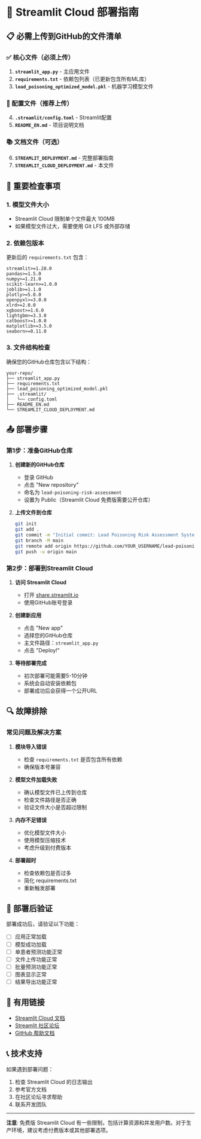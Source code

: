 # 🚀 Streamlit Cloud 部署指南

## 📋 必需上传到GitHub的文件清单

### ✅ 核心文件（必须上传）

1. **`streamlit_app.py`** - 主应用文件
2. **`requirements.txt`** - 依赖包列表（已更新包含所有ML库）
3. **`lead_poisoning_optimized_model.pkl`** - 机器学习模型文件

### 🔧 配置文件（推荐上传）

4. **`.streamlit/config.toml`** - Streamlit配置
5. **`README_EN.md`** - 项目说明文档

### 📚 文档文件（可选）

6. **`STREAMLIT_DEPLOYMENT.md`** - 完整部署指南
7. **`STREAMLIT_CLOUD_DEPLOYMENT.md`** - 本文件

## 🚨 重要检查事项

### 1. 模型文件大小
- Streamlit Cloud 限制单个文件最大 100MB
- 如果模型文件过大，需要使用 Git LFS 或外部存储

### 2. 依赖包版本
更新后的 `requirements.txt` 包含：
```
streamlit>=1.28.0
pandas>=1.5.0
numpy>=1.21.0
scikit-learn>=1.0.0
joblib>=1.1.0
plotly>=5.0.0
openpyxl>=3.0.0
xlrd>=2.0.0
xgboost>=1.6.0
lightgbm>=3.3.0
catboost>=1.0.0
matplotlib>=3.5.0
seaborn>=0.11.0
```

### 3. 文件结构检查
确保您的GitHub仓库包含以下结构：
```
your-repo/
├── streamlit_app.py
├── requirements.txt
├── lead_poisoning_optimized_model.pkl
├── .streamlit/
│   └── config.toml
├── README_EN.md
└── STREAMLIT_CLOUD_DEPLOYMENT.md
```

## 📤 部署步骤

### 第1步：准备GitHub仓库

1. **创建新的GitHub仓库**
   - 登录 GitHub
   - 点击 "New repository"
   - 命名为 `lead-poisoning-risk-assessment`
   - 设置为 Public（Streamlit Cloud 免费版需要公开仓库）

2. **上传文件到仓库**
   ```bash
   git init
   git add .
   git commit -m "Initial commit: Lead Poisoning Risk Assessment System"
   git branch -M main
   git remote add origin https://github.com/YOUR_USERNAME/lead-poisoning-risk-assessment.git
   git push -u origin main
   ```

### 第2步：部署到Streamlit Cloud

1. **访问 Streamlit Cloud**
   - 打开 [share.streamlit.io](https://share.streamlit.io)
   - 使用GitHub账号登录

2. **创建新应用**
   - 点击 "New app"
   - 选择您的GitHub仓库
   - 主文件路径：`streamlit_app.py`
   - 点击 "Deploy!"

3. **等待部署完成**
   - 初次部署可能需要5-10分钟
   - 系统会自动安装依赖包
   - 部署成功后会获得一个公开URL

## 🔍 故障排除

### 常见问题及解决方案

1. **模块导入错误**
   - 检查 `requirements.txt` 是否包含所有依赖
   - 确保版本号兼容

2. **模型文件加载失败**
   - 确认模型文件已上传到仓库
   - 检查文件路径是否正确
   - 验证文件大小是否超过限制

3. **内存不足错误**
   - 优化模型文件大小
   - 使用模型压缩技术
   - 考虑升级到付费版本

4. **部署超时**
   - 检查依赖包是否过多
   - 简化 requirements.txt
   - 重新触发部署

## 🎯 部署后验证

部署成功后，请验证以下功能：

- [ ] 应用正常加载
- [ ] 模型成功加载
- [ ] 单患者预测功能正常
- [ ] 文件上传功能正常
- [ ] 批量预测功能正常
- [ ] 图表显示正常
- [ ] 结果导出功能正常

## 🔗 有用链接

- [Streamlit Cloud 文档](https://docs.streamlit.io/streamlit-cloud)
- [Streamlit 社区论坛](https://discuss.streamlit.io/)
- [GitHub 帮助文档](https://docs.github.com/)

## 📞 技术支持

如果遇到部署问题：
1. 检查 Streamlit Cloud 的日志输出
2. 参考官方文档
3. 在社区论坛寻求帮助
4. 联系开发团队

---

**注意**: 免费版 Streamlit Cloud 有一些限制，包括计算资源和并发用户数。对于生产环境，建议考虑付费版本或其他部署选项。
